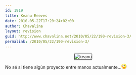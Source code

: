 ```yaml
---
id: 1919
title: Keanu Reeves
date: 2010-05-22T17:20:24+02:00
author: Chavalina
layout: revision
guid: http://www.chavalina.net/2010/05/22/190-revision-3/
permalink: /2010/05/22/190-revision-3/
---
```

<p align="center">
  <img src="http://www.chavalina.net/imagenes/fotos/men/keanu.jpg" border="1" alt=keanu reeves>
</p>



No s&eacute; si tiene alg&uacute;n proyecto entre manos actualmente&#8230;![emo](/imagenes/emoticonos/guino.gif)